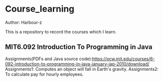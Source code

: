 # Course_learning
Author: Harbour-z

This is a repository to record the courses which I learn.

## MIT6.092 Introduction To Programming in Java
Assignments(PDFs and Java source code):https://ocw.mit.edu/courses/6-092-introduction-to-programming-in-java-january-iap-2010/download/
Assignments1: Computes an object will fall in Earth's gravity.
Assignments2: To calculate pay for hourly employees.